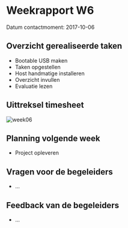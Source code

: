 # Weekrapport W6

Datum contactmoment: 2017-10-06

## Overzicht gerealiseerde taken
- Bootable USB maken
- Taken opgestellen
- Host handmatige installeren
- Overzicht invullen
- Evaluatie lezen

## Uittreksel timesheet
![week06](https://user-images.githubusercontent.com/17174539/32427760-6c130940-c2c2-11e7-91ed-8ce1e85a7d9d.png)

## Planning volgende week
- Project opleveren

## Vragen voor de begeleiders
- ...

## Feedback van de begeleiders
- ...
